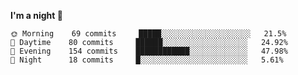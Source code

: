 <!--START_SECTION:waka-->
**I'm a night 🦉** 

```text
🌞 Morning    69 commits     █████░░░░░░░░░░░░░░░░░░░░   21.5% 
🌆 Daytime    80 commits     ██████░░░░░░░░░░░░░░░░░░░   24.92% 
🌃 Evening    154 commits    ████████████░░░░░░░░░░░░░   47.98% 
🌙 Night      18 commits     █░░░░░░░░░░░░░░░░░░░░░░░░   5.61%

```



<!--END_SECTION:waka-->
